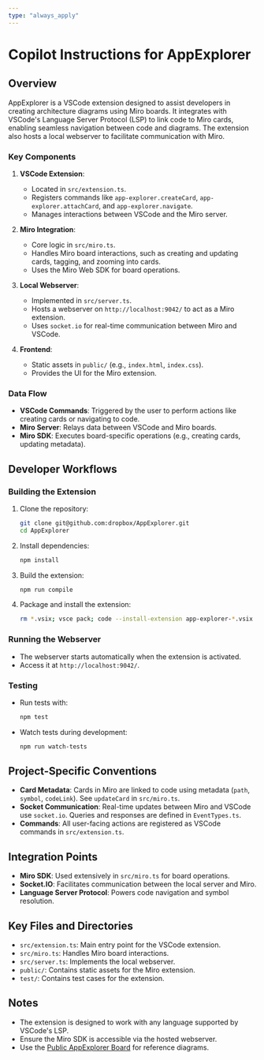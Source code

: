 ```yaml
---
type: "always_apply"
---
```


# Copilot Instructions for AppExplorer

## Overview

AppExplorer is a VSCode extension designed to assist developers in creating architecture diagrams using Miro boards. It integrates with VSCode's Language Server Protocol (LSP) to link code to Miro cards, enabling seamless navigation between code and diagrams. The extension also hosts a local webserver to facilitate communication with Miro.

### Key Components

1. **VSCode Extension**:

   - Located in `src/extension.ts`.
   - Registers commands like `app-explorer.createCard`, `app-explorer.attachCard`, and `app-explorer.navigate`.
   - Manages interactions between VSCode and the Miro server.

2. **Miro Integration**:

   - Core logic in `src/miro.ts`.
   - Handles Miro board interactions, such as creating and updating cards, tagging, and zooming into cards.
   - Uses the Miro Web SDK for board operations.

3. **Local Webserver**:

   - Implemented in `src/server.ts`.
   - Hosts a webserver on `http://localhost:9042/` to act as a Miro extension.
   - Uses `socket.io` for real-time communication between Miro and VSCode.

4. **Frontend**:
   - Static assets in `public/` (e.g., `index.html`, `index.css`).
   - Provides the UI for the Miro extension.

### Data Flow

- **VSCode Commands**: Triggered by the user to perform actions like creating cards or navigating to code.
- **Miro Server**: Relays data between VSCode and Miro boards.
- **Miro SDK**: Executes board-specific operations (e.g., creating cards, updating metadata).

## Developer Workflows

### Building the Extension

1. Clone the repository:
   ```bash
   git clone git@github.com:dropbox/AppExplorer.git
   cd AppExplorer
   ```
2. Install dependencies:
   ```bash
   npm install
   ```
3. Build the extension:
   ```bash
   npm run compile
   ```
4. Package and install the extension:
   ```bash
   rm *.vsix; vsce pack; code --install-extension app-explorer-*.vsix
   ```

### Running the Webserver

- The webserver starts automatically when the extension is activated.
- Access it at `http://localhost:9042/`.

### Testing

- Run tests with:
  ```bash
  npm test
  ```
- Watch tests during development:
  ```bash
  npm run watch-tests
  ```

## Project-Specific Conventions

- **Card Metadata**: Cards in Miro are linked to code using metadata (`path`, `symbol`, `codeLink`). See `updateCard` in `src/miro.ts`.
- **Socket Communication**: Real-time updates between Miro and VSCode use `socket.io`. Queries and responses are defined in `EventTypes.ts`.
- **Commands**: All user-facing actions are registered as VSCode commands in `src/extension.ts`.

## Integration Points

- **Miro SDK**: Used extensively in `src/miro.ts` for board operations.
- **Socket.IO**: Facilitates communication between the local server and Miro.
- **Language Server Protocol**: Powers code navigation and symbol resolution.

## Key Files and Directories

- `src/extension.ts`: Main entry point for the VSCode extension.
- `src/miro.ts`: Handles Miro board interactions.
- `src/server.ts`: Implements the local webserver.
- `public/`: Contains static assets for the Miro extension.
- `test/`: Contains test cases for the extension.

## Notes

- The extension is designed to work with any language supported by VSCode's LSP.
- Ensure the Miro SDK is accessible via the hosted webserver.
- Use the [Public AppExplorer Board](https://miro.com/app/board/uXjVL0VAGdA=/?share_link_id=273783644676) for reference diagrams.
